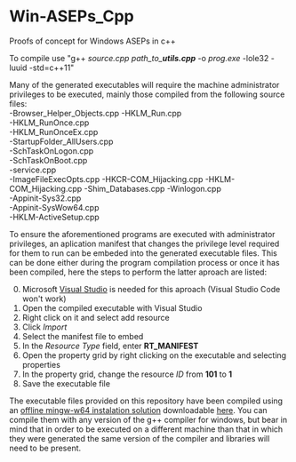 # Win-ASEPs_Cpp
Proofs of concept for Windows ASEPs in c++

To compile use "g++ *source.cpp* *path_to_**utils.cpp*** -o *prog.exe* -lole32 -luuid -std=c++11"

Many of the generated executables will require the machine administrator privileges to be executed, mainly those compiled from the following source files:  
-Browser_Helper_Objects.cpp
-HKLM_Run.cpp  
-HKLM_RunOnce.cpp  
-HKLM_RunOnceEx.cpp  
-StartupFolder_AllUsers.cpp  
-SchTaskOnLogon.cpp  
-SchTaskOnBoot.cpp  
-service.cpp  
-ImageFileExecOpts.cpp 
-HKCR-COM_Hijacking.cpp
-HKLM-COM_Hijacking.cpp
-Shim_Databases.cpp
-Winlogon.cpp  
-Appinit-Sys32.cpp  
-Appinit-SysWow64.cpp  
-HKLM-ActiveSetup.cpp   

To ensure the aforementioned programs are executed with administrator privileges, an aplication manifest that changes the privilege level required for them to run can be embeded into the generated executable files. This can be done either during the program compilation process or once it has been compiled, here the steps to perform the latter aproach are listed:  

0. Microsoft [Visual Studio](https://visualstudio.microsoft.com/es/vs/) is needed for this aproach (Visual Studio Code won't work)
1. Open the compiled executable with Visual Studio
2. Right click on it and select add resource
3. Click *Import*
4. Select the manifest file to embed
5. In the *Resource Type* field, enter **RT_MANIFEST**
6. Open the property grid by right clicking on the executable and selecting properties
7. In the property grid, change the resource *ID* from **101** to **1**
8. Save the executable file


The executable files provided on this repository have been compiled using an [offline mingw-w64 instalation solution](https://developpaper.com/mingw-w64-offline-package-installation-method-available-after-test/) downloadable [here](https://sourceforge.net/projects/mingw-w64/). You can compile them with any version of the g++ compiler for windows, but bear in mind that in order to be executed on a different machine than that in which they were generated the same version of the compiler and libraries will need to be present.
